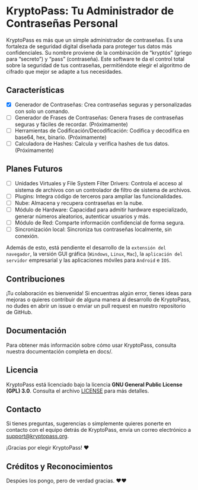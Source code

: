 # KryptoPass: Tu Administrador de Contraseñas Personal

KryptoPass es más que un simple administrador de contraseñas. Es una fortaleza de seguridad digital diseñada para proteger tus datos más confidenciales. Su nombre proviene de la combinación de “kryptós” (griego para “secreto”) y “pass” (contraseña). Este software te da el control total sobre la seguridad de tus contraseñas, permitiéndote elegir el algoritmo de cifrado que mejor se adapte a tus necesidades.

## Características

- [x] Generador de Contraseñas: Crea contraseñas seguras y personalizadas con solo un comando.
- [ ] Generador de Frases de Contraseñas: Genera frases de contraseñas seguras y fáciles de recordar. (Próximamente)
- [ ] Herramientas de Codificación/Decodificación: Codifica y decodifica en base64, hex, binario. (Próximamente)
- [ ] Calculadora de Hashes: Calcula y verifica hashes de tus datos. (Próximamente)

## Planes Futuros

- [ ] Unidades Virtuales y File System Filter Drivers: Controla el acceso al sistema de archivos con un controlador de filtro de sistema de archivos.
- [ ] Plugins: Integra código de terceros para ampliar las funcionalidades.
- [ ] Nube: Almacena y recupera contraseñas en la nube.
- [ ] Módulo de Hardware: Capacidad para admitir hardware especializado, generar números aleatorios, autenticar usuarios y más.
- [ ] Módulo de Red: Comparte información confidencial de forma segura.
- [ ] Sincronización local: Sincroniza tus contraseñas localmente, sin conexión.

Además de esto, está pendiente el desarrollo de la `extensión del navegador`, la versión GUI gráfica (`Windows`, `Linux`, `Mac`), la `aplicación del servidor` empresarial y las aplicaciones móviles para `Android` e `IOS`.

## Contribuciones
¡Tu colaboración es bienvenida! Si encuentras algún error, tienes ideas para mejoras o quieres contribuir de alguna manera al desarrollo de KryptoPass, no dudes en abrir un issue o enviar un pull request en nuestro repositorio de GitHub.

## Documentación
Para obtener más información sobre cómo usar KryptoPass, consulta nuestra documentación completa en docs/.

## Licencia
KryptoPass está licenciado bajo la licencia **GNU General Public License (GPL) 3.0**. Consulta el archivo [LICENSE](LICENSE) para más detalles.

## Contacto
Si tienes preguntas, sugerencias o simplemente quieres ponerte en contacto con el equipo detrás de KryptoPass, envía un correo electrónico a support@kryptopass.org.

¡Gracias por elegir KryptoPass! ❤️

## Créditos y Reconocimientos

Despúes los pongo, pero de verdad gracias. ❤️❤️
